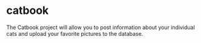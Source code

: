 # catbook
The Catbook project will allow you to post information about your individual cats and upload your favorite pictures to the database.

